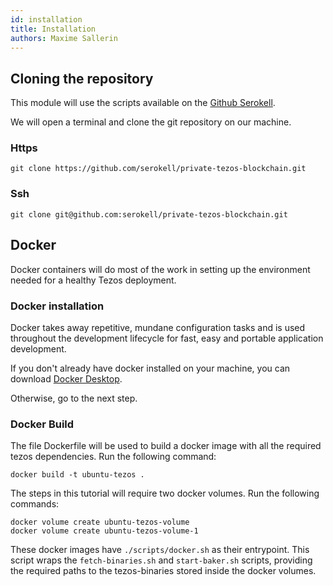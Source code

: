 ```yaml
---
id: installation
title: Installation
authors: Maxime Sallerin
---
```


## Cloning the repository

This module will use the scripts available on the [Github Serokell](https://github.com/serokell/private-tezos-blockchain).

We will open a terminal and clone the git repository on our machine.

### Https

```shell
git clone https://github.com/serokell/private-tezos-blockchain.git
```

### Ssh

```shell
git clone git@github.com:serokell/private-tezos-blockchain.git
```

## Docker

Docker containers will do most of the work in setting up the environment needed for a healthy Tezos deployment.

### Docker installation

Docker takes away repetitive, mundane configuration tasks and is used throughout the development lifecycle for fast, easy and portable application development.

If you don't already have docker installed on your machine, you can download [Docker Desktop](https://www.docker.com/products/docker-desktop).

Otherwise, go to the next step.

### Docker Build

The file Dockerfile will be used to build a docker image with all the required tezos dependencies. Run the following command:

```shell
docker build -t ubuntu-tezos .
```

The steps in this tutorial will require two docker volumes. Run the following commands:

```shell
docker volume create ubuntu-tezos-volume
docker volume create ubuntu-tezos-volume-1
```

These docker images have `./scripts/docker.sh` as their entrypoint. This script wraps the `fetch-binaries.sh` and `start-baker.sh` scripts, providing the required paths to the tezos-binaries stored inside the docker volumes.


